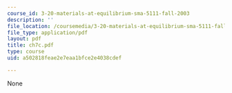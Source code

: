 ```yaml
---
course_id: 3-20-materials-at-equilibrium-sma-5111-fall-2003
description: ''
file_location: /coursemedia/3-20-materials-at-equilibrium-sma-5111-fall-2003/a502818feae2e7eaa1bfce2e4038cdef_ch7c.pdf
file_type: application/pdf
layout: pdf
title: ch7c.pdf
type: course
uid: a502818feae2e7eaa1bfce2e4038cdef

---
```

None